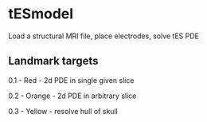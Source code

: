 # tESmodel

Load a structural MRI file, place electrodes, solve tES PDE

## Landmark targets

0.1 - Red - 2d PDE in single given slice

0.2 - Orange - 2d PDE in arbitrary slice

0.3 - Yellow - resolve hull of skull
